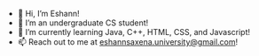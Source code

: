 - 👋 Hi, I’m Eshann!
- 👀 I’m an undergraduate CS student!
- 🌱 I’m currently learning Java, C++, HTML, CSS, and Javascript!
- 📫 Reach out to me at eshannsaxena.university@gmail.com!

<!---
theonlyeshann/theonlyeshann is a ✨ special ✨ repository because its `README.md` (this file) appears on your GitHub profile.
You can click the Preview link to take a look at your changes.
--->
